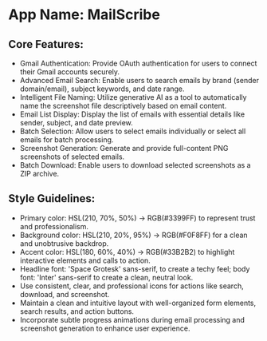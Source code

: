 # **App Name**: MailScribe

## Core Features:

- Gmail Authentication: Provide OAuth authentication for users to connect their Gmail accounts securely.
- Advanced Email Search: Enable users to search emails by brand (sender domain/email), subject keywords, and date range.
- Intelligent File Naming: Utilize generative AI as a tool to automatically name the screenshot file descriptively based on email content.
- Email List Display: Display the list of emails with essential details like sender, subject, and date preview.
- Batch Selection: Allow users to select emails individually or select all emails for batch processing.
- Screenshot Generation: Generate and provide full-content PNG screenshots of selected emails.
- Batch Download: Enable users to download selected screenshots as a ZIP archive.

## Style Guidelines:

- Primary color: HSL(210, 70%, 50%) -> RGB(#3399FF) to represent trust and professionalism.
- Background color: HSL(210, 20%, 95%) -> RGB(#F0F8FF) for a clean and unobtrusive backdrop.
- Accent color: HSL(180, 60%, 40%) -> RGB(#33B2B2) to highlight interactive elements and calls to action.
- Headline font: 'Space Grotesk' sans-serif, to create a techy feel; body font: 'Inter' sans-serif to create a clean, neutral look.
- Use consistent, clear, and professional icons for actions like search, download, and screenshot.
- Maintain a clean and intuitive layout with well-organized form elements, search results, and action buttons.
- Incorporate subtle progress animations during email processing and screenshot generation to enhance user experience.